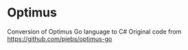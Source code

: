 # Optimus
Conversion of Optimus Go language to C#
Original code from https://github.com/pjebs/optimus-go
